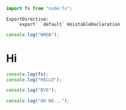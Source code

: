 ```js
import fs from "node:fs";
```


```grammarkdown
ExportDirective:
    `export` `default` HoistableDeclaration
```

```x.js
console.log("WHOA");
```


# Hi

```js
console.log(fs);
console.log("HELLO");
```

```js
console.log("BYE");
```

```js
console.log("OH NO...");
```
